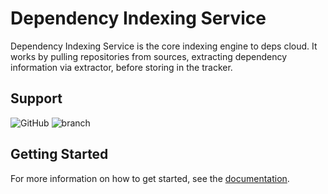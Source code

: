 # Dependency Indexing Service

Dependency Indexing Service is the core indexing engine to deps cloud.
It works by pulling repositories from sources, extracting dependency information via extractor, before storing in the tracker.

## Support

![GitHub](https://img.shields.io/github/license/deps-cloud/indexer.svg)
![branch](https://github.com/deps-cloud/indexer/workflows/branch/badge.svg?branch=master)

## Getting Started

For more information on how to get started, see the [documentation](https://deps.cloud/docs/).
